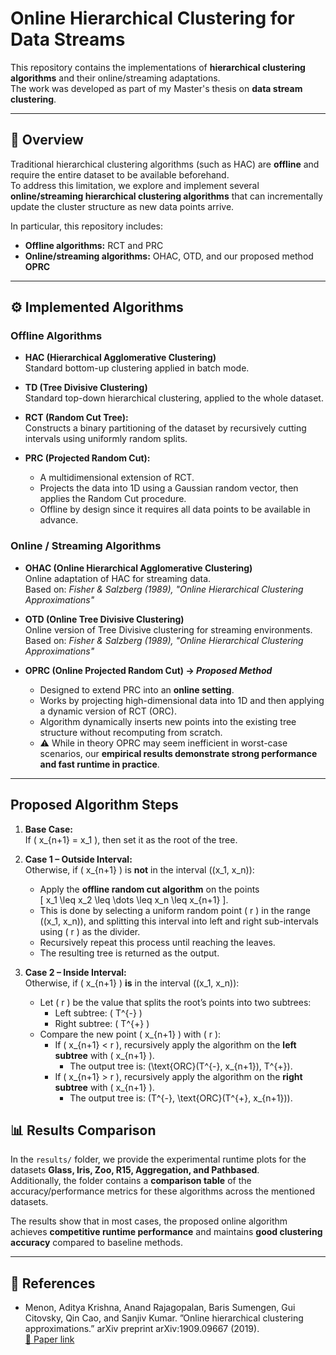 # Online Hierarchical Clustering for Data Streams

This repository contains the implementations of **hierarchical clustering algorithms** and their online/streaming adaptations.  
The work was developed as part of my Master's thesis on **data stream clustering**.  

---

## 📌 Overview

Traditional hierarchical clustering algorithms (such as HAC) are **offline** and require the entire dataset to be available beforehand.  
To address this limitation, we explore and implement several **online/streaming hierarchical clustering algorithms** that can incrementally update the cluster structure as new data points arrive.  

In particular, this repository includes:  
- **Offline algorithms:** RCT and PRC  
- **Online/streaming algorithms:** OHAC, OTD, and our proposed method **OPRC**  


---

## ⚙️ Implemented Algorithms

### Offline Algorithms
- **HAC (Hierarchical Agglomerative Clustering)**  
  Standard bottom-up clustering applied in batch mode.  

- **TD (Tree Divisive Clustering)**  
  Standard top-down hierarchical clustering, applied to the whole dataset.  
- **RCT (Random Cut Tree):**  
  Constructs a binary partitioning of the dataset by recursively cutting intervals using uniformly random splits.  

- **PRC (Projected Random Cut):**  
  - A multidimensional extension of RCT.  
  - Projects the data into 1D using a Gaussian random vector, then applies the Random Cut procedure.  
  - Offline by design since it requires all data points to be available in advance.  
### Online / Streaming Algorithms
- **OHAC (Online Hierarchical Agglomerative Clustering)**  
  Online adaptation of HAC for streaming data.  
  Based on: *Fisher & Salzberg (1989), "Online Hierarchical Clustering Approximations"*  
- **OTD (Online Tree Divisive Clustering)**  
  Online version of Tree Divisive clustering for streaming environments.  
  Based on: *Fisher & Salzberg (1989), "Online Hierarchical Clustering Approximations"*

- **OPRC (Online Projected Random Cut) → *Proposed Method***  
  - Designed to extend PRC into an **online setting**.  
  - Works by projecting high-dimensional data into 1D and then applying a dynamic version of RCT (ORC).  
  - Algorithm dynamically inserts new points into the existing tree structure without recomputing from scratch.  
  - ⚠️ While in theory OPRC may seem inefficient in worst-case scenarios, our **empirical results demonstrate strong performance and fast runtime in practice**.  

---

## Proposed Algorithm Steps  

1. **Base Case:**  
   If \( x_{n+1} = x_1 \), then set it as the root of the tree.  

2. **Case 1 – Outside Interval:**  
   Otherwise, if \( x_{n+1} \) is **not** in the interval \((x_1, x_n)\):  
   - Apply the **offline random cut algorithm** on the points  
     \[ x_1 \leq x_2 \leq \dots \leq x_n \leq x_{n+1} \].  
   - This is done by selecting a uniform random point \( r \) in the range \((x_1, x_n)\), and splitting this interval into left and right sub-intervals using \( r \) as the divider.  
   - Recursively repeat this process until reaching the leaves.  
   - The resulting tree is returned as the output.  

3. **Case 2 – Inside Interval:**  
   Otherwise, if \( x_{n+1} \) **is** in the interval \((x_1, x_n)\):  
   - Let \( r \) be the value that splits the root’s points into two subtrees:  
     - Left subtree: \( T^{-} \)  
     - Right subtree: \( T^{+} \)  
   - Compare the new point \( x_{n+1} \) with \( r \):  
     - If \( x_{n+1} < r \), recursively apply the algorithm on the **left subtree** with \( x_{n+1} \).  
       - The output tree is: \(\text{ORC}(T^{-}, x_{n+1}), T^{+}\).  
     - If \( x_{n+1} > r \), recursively apply the algorithm on the **right subtree** with \( x_{n+1} \).  
       - The output tree is: \(T^{-}, \text{ORC}(T^{+}, x_{n+1})\).
       
## 📊 Results Comparison  

In the `results/` folder, we provide the experimental runtime plots for the datasets **Glass, Iris, Zoo, R15, Aggregation, and Pathbased**.  
Additionally, the folder contains a **comparison table** of the accuracy/performance metrics for these algorithms across the mentioned datasets.  

The results show that in most cases, the proposed online algorithm achieves **competitive runtime performance** and maintains **good clustering accuracy** compared to baseline methods.  

---
## 📖 References
- Menon, Aditya Krishna, Anand Rajagopalan, Baris Sumengen, Gui Citovsky, Qin
Cao, and Sanjiv Kumar. ”Online hierarchical clustering approximations.” arXiv preprint
arXiv:1909.09667 (2019).  
  [🔗 Paper link](https://arxiv.org/abs/1909.09667)
